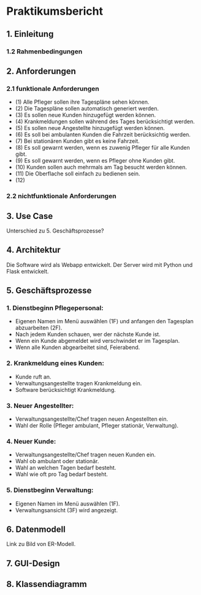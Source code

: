 # Praktikumsbericht


## 1. Einleitung

  ### 1.2 Rahmenbedingungen

## 2. Anforderungen

  ### 2.1 funktionale Anforderungen
  - (1) Alle Pfleger sollen ihre Tagespläne sehen können.
  - (2) Die Tagespläne sollen automatisch generiert werden.
  - (3) Es sollen neue Kunden hinzugefügt werden können.
  - (4) Krankmeldungen sollen während des Tages berücksichtigt werden.
  - (5) Es sollen neue Angestellte hinzugefügt werden können.
  - (6) Es soll bei ambulanten Kunden die Fahrzeit berücksichtig werden.
  - (7) Bei stationären Kunden gibt es keine Fahrzeit.
  - (8) Es soll gewarnt werden, wenn es zuwenig Pfleger für alle Kunden gibt.
  - (9) Es soll gewarnt werden, wenn es Pfleger ohne Kunden gibt.
  - (10) Kunden sollen auch mehrmals am Tag besucht werden können.
  - (11) Die Oberflache soll einfach zu bedienen sein.
  - (12) 
  
  ### 2.2 nichtfunktionale Anforderungen
  
## 3. Use Case

Unterschied zu 5. Geschäftsprozesse?

## 4. Architektur

Die Software wird als Webapp entwickelt. Der Server wird mit Python und Flask entwickelt.

## 5. Geschäftsprozesse

  ### 1. Dienstbeginn Pflegepersonal:
   - Eigenen Namen im Menü auswählen (1F) und anfangen den Tagesplan abzuarbeiten (2F).
   - Nach jedem Kunden schauen, wer der nächste Kunde ist. 
   - Wenn ein Kunde abgemeldet wird verschwindet er im Tagesplan.
   - Wenn alle Kunden abgearbeitet sind, Feierabend.
  
  ### 2. Krankmeldung eines Kunden:
   - Kunde ruft an.
   - Verwaltungsangestellte tragen Krankmeldung ein.
   - Software berücksichtigt Krankmeldung.
    
  ### 3. Neuer Angestellter:
   - Verwaltungsangestellte/Chef tragen neuen Angestellten ein.
   - Wahl der Rolle (Pfleger ambulant, Pfleger stationär, Verwaltung).
   
  ### 4. Neuer Kunde:
   - Verwaltungsangestellte/Chef tragen neuen Kunden ein.
   - Wahl ob ambulant oder stationär.
   - Wahl an welchen Tagen bedarf besteht.
   - Wahl wie oft pro Tag bedarf besteht.
  
  ### 5. Dienstbeginn Verwaltung:
   - Eigenen Namen im Menü auswählen (1F).
   - Verwaltungsansicht (3F) wird angezeigt.

## 6. Datenmodell

Link zu Bild von ER-Modell.

## 7. GUI-Design

## 8. Klassendiagramm
